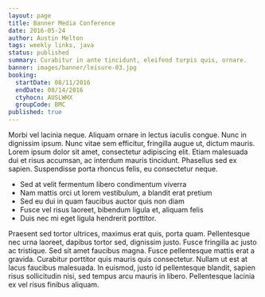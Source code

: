 ```yaml
---
layout: page
title: Banner Media Conference
date: 2016-05-24
author: Austin Melton
tags: weekly links, java
status: published
summary: Curabitur in ante tincidunt, eleifend turpis quis, ornare.
banner: images/banner/leisure-03.jpg
booking:
  startDate: 08/11/2016
  endDate: 08/14/2016
  ctyhocn: AUSLWHX
  groupCode: BMC
published: true
---
```

Morbi vel lacinia neque. Aliquam ornare in lectus iaculis congue. Nunc in dignissim ipsum. Nunc vitae sem efficitur, fringilla augue ut, dictum mauris. Lorem ipsum dolor sit amet, consectetur adipiscing elit. Etiam malesuada dui et risus accumsan, ac interdum mauris tincidunt. Phasellus sed ex sapien. Suspendisse porta rhoncus felis, eu consectetur neque.

* Sed at velit fermentum libero condimentum viverra
* Nam mattis orci ut lorem vestibulum, a blandit erat pretium
* Sed eu dui in quam faucibus auctor quis non diam
* Fusce vel risus laoreet, bibendum ligula et, aliquam felis
* Duis nec mi eget ligula hendrerit porttitor.

Praesent sed tortor ultrices, maximus erat quis, porta quam. Pellentesque nec urna laoreet, dapibus tortor sed, dignissim justo. Fusce fringilla ac justo ac tristique. Sed sit amet faucibus magna. Fusce pellentesque mattis erat a gravida. Curabitur porttitor quis mauris quis consectetur. Nullam ut est at lacus faucibus malesuada. In euismod, justo id pellentesque blandit, sapien risus sollicitudin nisi, sed tempus arcu mauris in libero. Pellentesque lacinia ex vel risus finibus aliquam.
